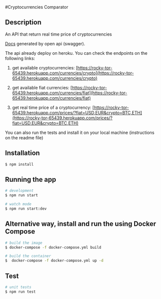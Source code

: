 #Cryptocurrencies Comparator
  
## Description

An API that return real time price of cryptocurrencies


[Docs](https://rocky-tor-65439.herokuapp.com/docs) generated by open api (swagger).

The api already deploy on heroku.
You can check the endpoints on the following links:

1. get available cryptocurrencies:
[https://rocky-tor-65439.herokuapp.com/currencies/crypto](https://rocky-tor-65439.herokuapp.com/currencies/crypto)

2. get available fiat currencies:
   [https://rocky-tor-65439.herokuapp.com/currencies/fiat](https://rocky-tor-65439.herokuapp.com/currencies/fiat)

3. get real time price of a cryptocurrency:
   [https://rocky-tor-65439.herokuapp.com/prices/?fiat=USD,EUR&crypto=BTC,ETH](https://rocky-tor-65439.herokuapp.com/prices/?fiat=USD,EUR&crypto=BTC,ETH)

You can also run the tests and install it on your local machine (instructions on the readme file)

## Installation

```bash
$ npm install
```

## Running the app

```bash
# development
$ npm run start

# watch mode
$ npm run start:dev
```

## Alternative way, install and run the using Docker Compose

```bash
# build the image
$ docker-compose -f docker-compose.yml build  

# build the container
$  docker-compose -f docker-compose.yml up -d         
```
## Test

```bash
# unit tests
$ npm run test
```

